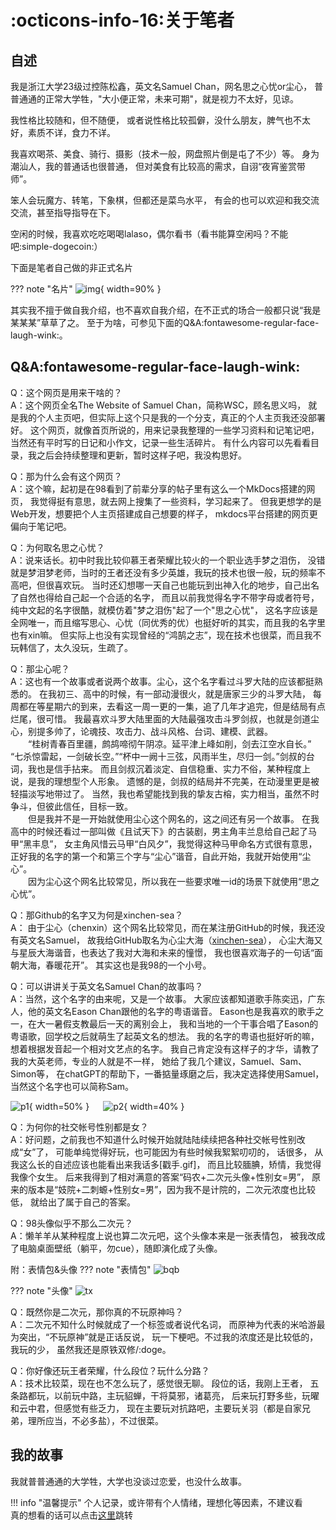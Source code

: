 # :octicons-info-16:关于笔者

## 自述
我是浙江大学23级过控陈松鑫，英文名Samuel Chan，网名思之心忧or尘心，
普普通通的正常大学牲，"大小便正常，未来可期"，就是视力不太好，见谅。

我性格比较随和，但不随便，
或者说性格比较孤僻，没什么朋友，脾气也不太好，素质不详，食力不详。

我喜欢喝茶、美食、骑行、摄影（技术一般，网盘照片倒是屯了不少）等。
身为潮汕人，我的普通话也很普通，
但对美食有比较高的需求，自诩“夜宵鉴赏带师”。

笨人会玩魔方、转笔，下象棋，但都还是菜鸟水平，
有会的也可以欢迎和我交流交流，甚至指导指导在下。

空闲的时候，我喜欢吃吃喝喝lalaso，偶尔看书（看书能算空闲吗？不能吧:simple-dogecoin:）

下面是笔者自己做的非正式名片

??? note "名片"
    ![img](index.png){ width=90% }

其实我不擅于做自我介绍，也不喜欢自我介绍，在不正式的场合一般都只说“我是某某某”草草了之。
至于为啥，可参见下面的Q&A:fontawesome-regular-face-laugh-wink:。

## Q&A:fontawesome-regular-face-laugh-wink:

Q：这个网页是用来干啥的？   
A：这个网页全名The Website of Samuel Chan，简称WSC，顾名思义吗，
就是我的个人主页吧，但实际上这个只是我的一个分支，真正的个人主页我还没部署好。
这个网页，就像首页所说的，用来记录我整理的一些学习资料和记笔记吧，
当然还有平时写的日记和小作文，记录一些生活碎片。
有什么内容可以先看看目录，我之后会持续整理和更新，暂时这样子吧，我没构思好。

Q：那为什么会有这个网页？   
A：这个嘛，起初是在98看到了前辈分享的帖子里有这么一个MkDocs搭建的网页，
我觉得挺有意思，就去网上搜集了一些资料，学习起来了。
但我更想学的是Web开发，想要把个人主页搭建成自己想要的样子，
mkdocs平台搭建的网页更偏向于笔记吧。


Q：为何取名思之心忧？    
A：说来话长。初中时我比较仰慕王者荣耀比较火的一个职业选手梦之泪伤，
没错就是梦泪梦老师，当时的王者还没有多少英雄，我玩的技术也很一般，玩的频率不高吧，但很喜欢玩。
当时还幻想哪一天自己也能玩到出神入化的地步，自己出名了自然也得给自己起一个合适的名字，
而且以前我觉得名字不带字母或者符号，纯中文起的名字很酷，就模仿着"梦之泪伤"起了一个"思之心忧"，
这名字应该是全网唯一，而且缩写思心、心忧（同优秀的优）也挺好听的其实，而且我的名字里也有xin嘛。
但实际上也没有实现曾经的“鸿鹄之志”，现在技术也很菜，而且我不玩韩信了，太久没玩，生疏了。    


Q：那尘心呢？   
A：这也有一个故事或者说两个故事。尘心，这个名字看过斗罗大陆的应该都挺熟悉的。
在我初三、高中的时候，有一部动漫很火，就是唐家三少的斗罗大陆，
每周都在等星期六的到来，去看这一周一更的一集，追了几年才追完，但是结局有点烂尾，很可惜。
我最喜欢斗罗大陆里面的大陆最强攻击斗罗剑叔，也就是剑道尘心，别提多帅了，论魂技、攻击力、战斗风格、台词、建模、武器。   
&emsp;&emsp;“桂树青春百里疆，鹧鸪啼彻午阴凉。延平津上峰如削，剑去江空水自长。”
“七杀惊雷起，一剑破长空。”“杯中一阙十三弦，风雨半生，尽归一剑。”剑叔的台词，我也是信手拈来。
而且剑叔沉着淡定、自信稳重、实力不俗，某种程度上说，是我的理想型个人形象。
遗憾的是，剑叔的结局并不完美，在动漫里更是被轻描淡写地带过了。
当然，我也希望能找到我的挚友古榕，实力相当，虽然不时争斗，但彼此信任，目标一致。    
&emsp;&emsp;但是我并不是一开始就使用尘心这个网名的，这之间还有另一个故事。
在我高中的时候还看过一部叫做《且试天下》的古装剧，男主角丰兰息给自己起了马甲“黑丰息”，
女主角风惜云马甲“白风夕”，我觉得这种马甲命名方式很有意思，
正好我的名字的第一个和第三个字与“尘心”谐音，自此开始，我就开始使用“尘心”。     
&emsp;&emsp;因为尘心这个网名比较常见，所以我在一些要求唯一id的场景下就使用“思之心忧”。


Q：那Github的名字又为何是xinchen-sea？     
A： 由于尘心（chenxin）这个网名比较常见，而在某注册GitHub的时候，我还没有英文名Samuel，
故我给GitHub取名为心尘大海（[xinchen-sea](https://github.com/xinchen-sea)），
心尘大海又与星辰大海谐音，也表达了我对大海和未来的憧憬，
我也很喜欢海子的一句话“面朝大海，春暖花开”。
其实这也是我98的一个小号。

Q：可以讲讲关于英文名Samuel Chan的故事吗？     
A：当然，这个名字的由来呢，又是一个故事。
大家应该都知道歌手陈奕迅，广东人，他的英文名Eason Chan跟他的名字的粤语谐音。
Eason也是我喜欢的歌手之一，在大一暑假支教最后一天的离别会上，
我和当地的一个干事合唱了Eason的粤语歌，回学校之后就萌生了起英文名的想法。
我的名字的粤语也挺好听的嘛，想着根据发音起一个相对文艺点的名字。
我自己肯定没有这样子的才华，请教了我的大英老师，专业的人就是不一样，
她给了我几个建议，Samuel、Sam、Simon等，
在chatGPT的帮助下，一番掂量琢磨之后，我决定选择使用Samuel，
当然这个名字也可以简称Sam。

![p1](name/1.png){ width=50% } &emsp; ![p2](name/2.png){ width=40% }


Q：为何你的社交帐号性别都是女？    
A：好问题，之前我也不知道什么时候开始就陆陆续续把各种社交帐号性别改成“女”了，
可能单纯觉得好玩，也可能因为有些时候我絮絮叨叨的，
话很多， 从我这么长的自述应该也能看出来我话多[戳手.gif]，
而且比较腼腆，矫情，我觉得我像个女生。
后来我得到了相对满意的答案“码农+二次元头像+性别女=男”，
原来的版本是“妓院+二刺螈+性别女=男”，因为我不是计院的，二次元浓度也比较低，
就给出了属于自己的答案。


Q：98头像似乎不那么二次元？   
A：懒羊羊从某种程度上说也算二次元吧，这个头像本来是一张表情包，
被我改成了电脑桌面壁纸（躺平，勿cue），随即演化成了头像。

附：表情包&头像
??? note "表情包"
    ![bqb](lyy/bizhi.png)

??? note "头像"
    ![tx](lyy/touxiang.png)

Q：既然你是二次元，那你真的不玩原神吗？   
A：二次元不知什么时候就成了一个标签或者说代名词，
而原神为代表的米哈游最为突出，“不玩原神”就是正话反说，
玩一下梗吧。不过我的浓度还是比较低的，我玩的少，
虽然我还是原铁双修/:doge。


Q：你好像还玩王者荣耀，什么段位？玩什么分路？   
A：技术比较菜，现在也不怎么玩了，感觉很无聊。
段位的话，我刚上王者，
五条路都玩，以前玩中路，主玩貂蝉，干将莫邪，诸葛亮，
后来玩打野多些，玩曜和云中君，但感觉有些乏力，
现在主要玩对抗路吧，主要玩关羽（都是自家兄弟，理所应当，不必多盐），不过很菜。

## 我的故事
我就普普通通的大学牲，大学也没谈过恋爱，也没什么故事。

!!! info "温馨提示"
    个人记录，或许带有个人情绪，理想化等因素，不建议看<br> 
    真的想看的话可以点击[这里](my-story.md)跳转


